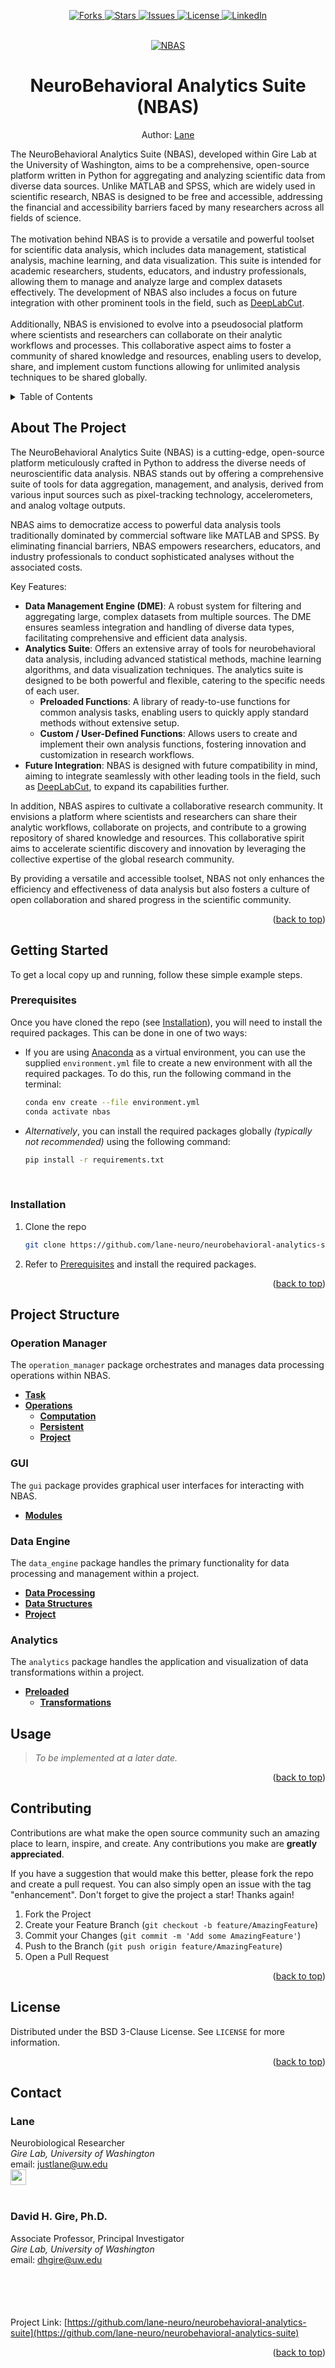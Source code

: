 <a name="readme-top"></a>

<!-- PROJECT SHIELDS -->
<!-- Using markdown "reference style" links for readability. -->
<!--
[![Contributors][contributors-shield]][contributors-url]
-->
<p align="center">
  <a href="https://github.com/lane-neuro/neurobehavioral-analytics-suite/network/members">
    <img src="https://img.shields.io/github/forks/lane-neuro/neurobehavioral-analytics-suite.svg?style=for-the-badge" alt="Forks">
  </a>
  <a href="https://github.com/lane-neuro/neurobehavioral-analytics-suite/stargazers">
    <img src="https://img.shields.io/github/stars/lane-neuro/neurobehavioral-analytics-suite.svg?style=for-the-badge" alt="Stars">
  </a>
  <a href="https://github.com/lane-neuro/neurobehavioral-analytics-suite/issues">
    <img src="https://img.shields.io/github/issues/lane-neuro/neurobehavioral-analytics-suite.svg?style=for-the-badge" alt="Issues">
  </a>
  <a href="https://github.com/lane-neuro/neurobehavioral-analytics-suite/blob/main/LICENSE">
    <img src="https://img.shields.io/github/license/lane-neuro/neurobehavioral-analytics-suite.svg?style=for-the-badge" alt="License">
  </a>
  <a href="https://linkedin.com/in/lane14">
    <img src="https://img.shields.io/badge/-LinkedIn-black.svg?style=for-the-badge&logo=linkedin&colorB=555" alt="LinkedIn">
  </a>
</p>

<!-- PROJECT LOGO -->
<br />
<div align="center">
  <a href="https://github.com/lane-neuro/neurobehavioral-analytics-suite">
    <img src="neurobehavioral_analytics_suite/images/logo_medium_light.png" alt="NBAS">
  </a>
  <h1>NeuroBehavioral Analytics Suite (NBAS)</h1>
  <p>Author: <a href="#contact">Lane</a></p>
  <p align="left">
    The NeuroBehavioral Analytics Suite (NBAS), developed within Gire Lab at the University of Washington, aims to be a comprehensive, open-source platform written in Python for aggregating and analyzing scientific data from diverse data sources. Unlike MATLAB and SPSS, which are widely used in scientific research, NBAS is designed to be free and accessible, addressing the financial and accessibility barriers faced by many researchers across all fields of science.
    <br /><br />
    The motivation behind NBAS is to provide a versatile and powerful toolset for scientific data analysis, which includes data management, statistical analysis, machine learning, and data visualization. This suite is intended for academic researchers, students, educators, and industry professionals, allowing them to manage and analyze large and complex datasets effectively. The development of NBAS also includes a focus on future integration with other prominent tools in the field, such as <a href="https://github.com/DeepLabCut/DeepLabCut">DeepLabCut</a>.
    <br /><br />
    Additionally, NBAS is envisioned to evolve into a pseudosocial platform where scientists and researchers can collaborate on their analytic workflows and processes. This collaborative aspect aims to foster a community of shared knowledge and resources, enabling users to develop, share, and implement custom functions allowing for unlimited analysis techniques to be shared globally.
  </p>
  <!-- <a href="https://github.com/lane-neuro/neurobehavioral-analytics-suite"><strong>Explore the docs »</strong></a> -->
</div>

<!-- TABLE OF CONTENTS -->
<details>
  <summary>Table of Contents</summary>
  <ol>
    <li><a href="#about-the-project">About The Project</a></li>
    <li><a href="#getting-started">Getting Started</a>
      <ul>
        <li><a href="#prerequisites">Prerequisites</a></li>
        <li><a href="#installation">Installation</a></li>
      </ul>
    </li>
    <li><a href="#project-structure">Project Structure</a>
      <ul>
        <li><a href="#operation-manager">Operation Manager</a>
          <ul>
            <li><a href="#operation-manager-task">Task</a></li>
            <li><a href="#operation-manager-operations">Operations</a>
              <ul>
                <li><a href="#operations-computation">Computation</a></li>
                <li><a href="#operations-persistent">Persistent</a></li>
                <li><a href="#operations-project">Project</a></li>
              </ul>
            </li>
          </ul>
        </li>
        <li><a href="#gui">GUI</a>
          <ul>
            <li><a href="#gui-modules">Modules</a></li>
          </ul>
        </li>
        <li><a href="#data-engine">Data Engine</a>
          <ul>
            <li><a href="#data-engine-data-processing">Data Processing</a></li>
            <li><a href="#data-engine-data-structures">Data Structures</a></li>
            <li><a href="#data-engine-project">Project</a></li>
          </ul>
        </li>
        <li><a href="#analytics">Analytics</a>
          <ul>
            <li><a href="#preloaded">Preloaded</a>
              <ul>
                <li><a href="#preloaded-transformations">Transformations</a></li>
              </ul>
            </li>
          </ul>
        </li>
      </ul>
    </li>
    <li><a href="#usage">Usage</a></li>
    <li><a href="#contributing">Contributing</a></li>
    <li><a href="#license">License</a></li>
    <li><a href="#contact">Contact</a></li>
  </ol>
</details>

<!-- ABOUT THE PROJECT -->
## About The Project

The NeuroBehavioral Analytics Suite (NBAS) is a cutting-edge, open-source platform meticulously crafted in Python to address the diverse needs of neuroscientific data analysis. NBAS stands out by offering a comprehensive suite of tools for data aggregation, management, and analysis, derived from various input sources such as pixel-tracking technology, accelerometers, and analog voltage outputs.

NBAS aims to democratize access to powerful data analysis tools traditionally dominated by commercial software like MATLAB and SPSS. By eliminating financial barriers, NBAS empowers researchers, educators, and industry professionals to conduct sophisticated analyses without the associated costs.

Key Features:
* **Data Management Engine (DME)**: A robust system for filtering and aggregating large, complex datasets from multiple sources. The DME ensures seamless integration and handling of diverse data types, facilitating comprehensive and efficient data analysis.
* **Analytics Suite**: Offers an extensive array of tools for neurobehavioral data analysis, including advanced statistical methods, machine learning algorithms, and data visualization techniques. The analytics suite is designed to be both powerful and flexible, catering to the specific needs of each user.
  * **Preloaded Functions**: A library of ready-to-use functions for common analysis tasks, enabling users to quickly apply standard methods without extensive setup.
  * **Custom / User-Defined Functions**: Allows users to create and implement their own analysis functions, fostering innovation and customization in research workflows.
* **Future Integration**: NBAS is designed with future compatibility in mind, aiming to integrate seamlessly with other leading tools in the field, such as [DeepLabCut](https://github.com/DeepLabCut/DeepLabCut), to expand its capabilities further.

In addition, NBAS aspires to cultivate a collaborative research community. It envisions a platform where scientists and researchers can share their analytic workflows, collaborate on projects, and contribute to a growing repository of shared knowledge and resources. This collaborative spirit aims to accelerate scientific discovery and innovation by leveraging the collective expertise of the global research community.

By providing a versatile and accessible toolset, NBAS not only enhances the efficiency and effectiveness of data analysis but also fosters a culture of open collaboration and shared progress in the scientific community.


<p align="right">(<a href="#readme-top">back to top</a>)</p>

<!-- GETTING STARTED -->
## Getting Started

To get a local copy up and running, follow these simple example steps.

### Prerequisites
Once you have cloned the repo (see [Installation](#installation)), you will need to install the required packages. This can be done in one of two ways:
* If you are using [Anaconda](https://www.anaconda.com/) as a virtual environment, you can use the supplied `environment.yml` file to create a new environment with all the required packages. To do this, run the following command in the terminal:
  ```sh
  conda env create --file environment.yml
  conda activate nbas
  ```
* <i>Alternatively</i>, you can install the required packages globally <i>(typically not recommended)</i> using the following command:
    ```sh
    pip install -r requirements.txt
  ```
<br />

### Installation
1. Clone the repo
   ```sh
   git clone https://github.com/lane-neuro/neurobehavioral-analytics-suite.git
   ```
2. Refer to <a href="#prerequisites">Prerequisites</a> and install the required packages.

<p align="right">(<a href="#readme-top">back to top</a>)</p>

  
<!-- PROJECT STRUCTURE -->
## Project Structure

### Operation Manager
The `operation_manager` package orchestrates and manages data processing operations within NBAS.
- **[Task](operation_manager/task/README.md)**
- **[Operations](operation_manager/operations/README.md)**
  - **[Computation](operation_manager/operations/computation/README.md)**
  - **[Persistent](operation_manager/operations/persistent/README.md)**
  - **[Project](operation_manager/operations/project/README.md)**

### GUI
The `gui` package provides graphical user interfaces for interacting with NBAS.
- **[Modules](gui/modules/README.md)**

### Data Engine
The `data_engine` package handles the primary functionality for data processing and management within a project.
- **[Data Processing](data_engine/data_processing/README.md)**
- **[Data Structures](data_engine/data_structures/README.md)**
- **[Project](data_engine/project/README.md)**

### Analytics
The `analytics` package handles the application and visualization of data transformations within a project.
- **[Preloaded](analytics/preloaded/README.md)**
  - **[Transformations](analytics/preloaded/transformations/README.md)**



<!-- USAGE EXAMPLES -->
## Usage
> <i>To be implemented at a later date.</i>

<p align="right">(<a href="#readme-top">back to top</a>)</p>



<!-- CONTRIBUTING -->
## Contributing

Contributions are what make the open source community such an amazing place to learn, inspire, and create. Any contributions you make are **greatly appreciated**.

If you have a suggestion that would make this better, please fork the repo and create a pull request. You can also simply open an issue with the tag "enhancement".
Don't forget to give the project a star! Thanks again!

1. Fork the Project
2. Create your Feature Branch (`git checkout -b feature/AmazingFeature`)
3. Commit your Changes (`git commit -m 'Add some AmazingFeature'`)
4. Push to the Branch (`git push origin feature/AmazingFeature`)
5. Open a Pull Request

<p align="right">(<a href="#readme-top">back to top</a>)</p>



<!-- LICENSE -->
## License

Distributed under the BSD 3-Clause License. See `LICENSE` for more information.

<p align="right">(<a href="#readme-top">back to top</a>)</p>



<!-- CONTACT -->
## Contact

### Lane
Neurobiological Researcher
<br /><i>Gire Lab, University of Washington</i>
<br />email: [justlane@uw.edu](mailto:justlane@uw.edu)
<br /><a href="https://linkedin.com/in/lane14"><img align="center" height="25" src="https://img.shields.io/badge/-LinkedIn-black.svg?style=for-the-badge&logo=linkedin&colorB=555"></a>
<br />
<br />
### David H. Gire, Ph.D.
Associate Professor, Principal Investigator
<br /><i>Gire Lab, University of Washington</i>
<br />email: [dhgire@uw.edu](mailto:dhgire@uw.edu)
<br /><a href="https://psych.uw.edu/people/6312"><img align="center" height="15" src="https://uw-s3-cdn.s3.us-west-2.amazonaws.com/wp-content/uploads/sites/230/2023/11/02134822/Wordmark_center_Purple_Hex.png"></a>
<br /><br /><br /><br /><br />Project Link: [https://github.com/lane-neuro/neurobehavioral-analytics-suite](https://github.com/lane-neuro/neurobehavioral-analytics-suite)

<p align="right">(<a href="#readme-top">back to top</a>)</p>

<!-- MARKDOWN LINKS & IMAGES -->
<!-- https://www.markdownguide.org/basic-syntax/#reference-style-links -->
[contributors-shield]: https://img.shields.io/github/contributors/lane-neuro/neurobehavioral-analytics-suite.svg?style=for-the-badge
[contributors-url]: https://github.com/lane-neuro/neurobehavioral-analytics-suite/graphs/contributors
[forks-shield]: https://img.shields.io/github/forks/lane-neuro/neurobehavioral-analytics-suite.svg?style=for-the-badge
[forks-url]: https://github.com/lane-neuro/neurobehavioral-analytics-suite/network/members
[stars-shield]: https://img.shields.io/github/stars/lane-neuro/neurobehavioral-analytics-suite.svg?style=for-the-badge
[stars-url]: https://github.com/lane-neuro/neurobehavioral-analytics-suite/stargazers
[issues-shield]: https://img.shields.io/github/issues/lane-neuro/neurobehavioral-analytics-suite.svg?style=for-the-badge
[issues-url]: https://github.com/lane-neuro/neurobehavioral-analytics-suite/issues
[license-shield]: https://img.shields.io/github/license/lane-neuro/neurobehavioral-analytics-suite.svg?style=for-the-badge
[license-url]: https://github.com/lane-neuro/neurobehavioral-analytics-suite/blob/main/LICENSE
[linkedin-shield]: https://img.shields.io/badge/-LinkedIn-black.svg?style=for-the-badge&logo=linkedin&colorB=555
[linkedin-url]: https://linkedin.com/in/lane14
